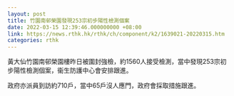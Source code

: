```yaml
---
layout: post
title: 竹園南邨榮園發現253宗初步陽性檢測個案
date: 2022-03-15 12:39:46.000000000 +08:00
link: https://news.rthk.hk/rthk/ch/component/k2/1639021-20220315.htm
categories: rthk
---
```


黃大仙竹園南邨榮園樓昨日被圍封強檢，約1560人接受檢測，當中發現253宗初步陽性檢測個案，衞生防護中心會安排跟進。

政府亦派員到訪約710戶，當中65戶沒人應門，政府會採取措施跟進。
